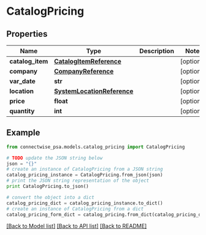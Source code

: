 # CatalogPricing


## Properties
Name | Type | Description | Notes
------------ | ------------- | ------------- | -------------
**catalog_item** | [**CatalogItemReference**](CatalogItemReference.md) |  | [optional] 
**company** | [**CompanyReference**](CompanyReference.md) |  | [optional] 
**var_date** | **str** |  | [optional] 
**location** | [**SystemLocationReference**](SystemLocationReference.md) |  | [optional] 
**price** | **float** |  | [optional] 
**quantity** | **int** |  | [optional] 

## Example

```python
from connectwise_psa.models.catalog_pricing import CatalogPricing

# TODO update the JSON string below
json = "{}"
# create an instance of CatalogPricing from a JSON string
catalog_pricing_instance = CatalogPricing.from_json(json)
# print the JSON string representation of the object
print CatalogPricing.to_json()

# convert the object into a dict
catalog_pricing_dict = catalog_pricing_instance.to_dict()
# create an instance of CatalogPricing from a dict
catalog_pricing_form_dict = catalog_pricing.from_dict(catalog_pricing_dict)
```
[[Back to Model list]](../README.md#documentation-for-models) [[Back to API list]](../README.md#documentation-for-api-endpoints) [[Back to README]](../README.md)


